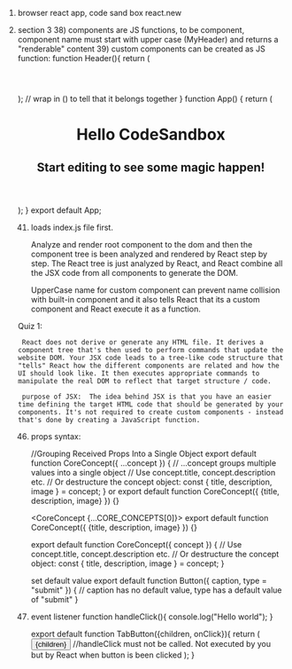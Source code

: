 1. browser react app, code sand box
    react.new 
2. section 3
    38) components are JS functions, to be component, component name must start with upper case (MyHeader) and returns a "renderable" content
    39) custom components can be created as JS function:
        function Header(){
            return (<header></header>); // wrap in () to tell that it belongs together
        }
        function App() {
            return (
                <div className="App">
                <Header />
                <h1>Hello CodeSandbox</h1>
                <h2>Start editing to see some magic happen!</h2>
                </div>
            );
        }
        export default App;

    41) 
        loads index.js file first.

        Analyze and render root component to the dom and then the component tree is been analyzed and rendered by React step by step. The React tree is just analyzed by React, and React combine all the JSX code from all components to generate the DOM. 

        UpperCase name for custom component can prevent name collision with built-in component and it also tells React that its a custom component and React execute it as a function. 
    
    Quiz 1:

        React does not derive or generate any HTML file. It derives a component tree that's then used to perform commands that update the website DOM. Your JSX code leads to a tree-like code structure that "tells" React how the different components are related and how the UI should look like. It then executes appropriate commands to manipulate the real DOM to reflect that target structure / code.

        purpose of JSX:  The idea behind JSX is that you have an easier time defining the target HTML code that should be generated by your components. It's not required to create custom components - instead that's done by creating a JavaScript function.
    46) 
        props syntax:

        <CoreConcept title={CORE_CONCEPTS[0].title} description={CORE_CONCEPTS[0].description} image={CORE_CONCEPTS[0].image}>
            //Grouping Received Props Into a Single Object
            export default function CoreConcept({ ...concept }) { 
                // ...concept groups multiple values into a single object
                // Use concept.title, concept.description etc.
                // Or destructure the concept object: const { title, description, image } = concept;
            }
            or
            export default function CoreConcept({ {title, description, image} }) {}

        <CoreConcept {...CORE_CONCEPTS[0]}>
            export default function CoreConcept({ {title, description, image} }) {}
        
        <CoreConcept concept={CORE_CONCEPTS[0]}>
            export default function CoreConcept({ concept }) {
                // Use concept.title, concept.description etc.
                // Or destructure the concept object: const { title, description, image } = concept;
            }

        set default value
            export default function Button({ caption, type = "submit" }) { 
                // caption has no default value, type has a default value of "submit"
            }

    50) 
        event listener
        function handleClick(){
            console.log("Hello world");
        }
        
        <TabButton onClick={handleClick} />

        export default function TabButton({children, onClick}){
            return (
                <button onClick={onClick}>{children}</button> 
                //handleClick must not be called. Not executed by you but by React when button is been clicked
            );
        }
       
